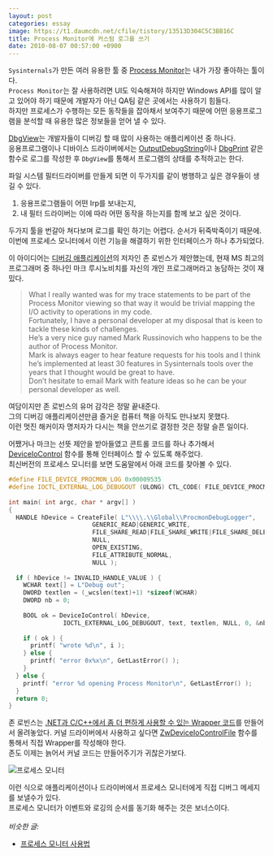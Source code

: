 ```yaml
---
layout: post
categories: essay
image: https://t1.daumcdn.net/cfile/tistory/13513D304C5C3BB16C
title: Process Monitor에 커스텀 로그를 쓰기
date: 2010-08-07 00:57:00 +0900
---
```


`Sysinternals`가 만든 여러 유용한 툴 중 [Process Monitor](/essay/2011/01/14/%ED%94%84%EB%A1%9C%EC%84%B8%EC%8A%A4-%EB%AA%A8%EB%8B%88%ED%84%B0-%EC%82%AC%EC%9A%A9%EB%B2%95.html)는 내가 가장 좋아하는 툴이다.  
`Process Monitor`는 잘 사용하려면 UI도 익숙해져야 하지만 Windows API를 많이 알고 있어야 하기 때문에 개발자가 아닌 QA팀 같은 곳에서는 사용하기 힘들다.  
하지만 프로세스가 수행하는 모든 동작들을 잡아채서 보여주기 때문에 어떤 응용프로그램을 분석할 때 유용한 많은 정보들을 얻어 낼 수 있다.

[DbgView](https://docs.microsoft.com/en-us/sysinternals/downloads/debugview)는 개발자들이 디버깅 할 때 많이 사용하는 애플리케이션 중 하나다.  
응용프로그램이나 디바이스 드라이버에서는 [OutputDebugString](https://docs.microsoft.com/en-us/windows/win32/api/debugapi/nf-debugapi-outputdebugstringw)이나 [DbgPrint](https://docs.microsoft.com/en-us/windows-hardware/drivers/ddi/wdm/nf-wdm-dbgprint) 같은 함수로 로그를 작성한 후 `DbgView`를 통해서 프로그램의 상태를 추적하고는 한다.

파일 시스템 필터드라이버를 만들게 되면 이 두가지를 같이 병행하고 싶은 경우들이 생길 수 있다.  
1. 응용프로그램들이 어떤 Irp를 보내는지, 
2. 내 필터 드라이버는 이에 따라 어떤 동작을 하는지를 함께 보고 싶은 것이다.

두가지 툴을 번갈아 쳐다보며 로그를 확인 하기는 어렵다. 순서가 뒤죽박죽이기 때문에.  
이번에 프로세스 모니터에서 이런 기능을 해결하기 위한 인터페이스가 하나 추가되었다.

이 아이디어는 [디버깅 애플리케이션](/programming/2008/04/06/debugging-applications-for-windows.html)의 저자인 존 로빈스가 제안했는데, 현재 MS 최고의 프로그래머 중 하나인 마크 루시노비치를 자신의 개인 프로그래머라고 농담하는 것이 재밌다.

> What I really wanted was for my trace statements to be part of the Process Monitor viewing so that way it would be trivial mapping the I/O activity to operations in my code.  
> Fortunately, I have a personal developer at my disposal that is keen to tackle these kinds of challenges.  
> He’s a very nice guy named Mark Russinovich who happens to be the author of Process Monitor.  
> Mark is always eager to hear feature requests for his tools and I think he’s implemented at least 30 features in Sysinternals tools over the years that I thought would be great to have.  
> Don’t hesitate to email Mark with feature ideas so he can be your personal developer as well.

여담이지만 존 로빈스의 유머 감각은 정말 끝내준다.  
그의 디버깅 애플리케이션만큼 즐거운 컴퓨터 책을 아직도 만나보지 못했다.  
이런 멋진 해커이자 명저자가 다시는 책을 안쓰기로 결정한 것은 정말 슬픈 일이다.

어쨌거나 마크는 선뜻 제안을 받아들였고 콘트롤 코드를 하나 추가해서 [DeviceIoControl](https://docs.microsoft.com/en-us/windows/win32/api/ioapiset/nf-ioapiset-deviceiocontrol) 함수를 통해 인터페이스 할 수 있도록 해주었다.  
최신버전의 프로세스 모니터를 보면 도움말에서 아래 코드를 찾아볼 수 있다.

```c++
#define FILE_DEVICE_PROCMON_LOG 0x00009535
#define IOCTL_EXTERNAL_LOG_DEBUGOUT (ULONG) CTL_CODE( FILE_DEVICE_PROCMON_LOG, 0x81, METHOD_BUFFERED, FILE_WRITE_ACCESS )
 
int main( int argc, char * argv[] )
{
  HANDLE hDevice = CreateFile( L"\\\\.\\Global\\ProcmonDebugLogger", 
                       GENERIC_READ|GENERIC_WRITE,
                       FILE_SHARE_READ|FILE_SHARE_WRITE|FILE_SHARE_DELETE,
                       NULL,
                       OPEN_EXISTING,
                       FILE_ATTRIBUTE_NORMAL,
                       NULL );
 
  if ( hDevice != INVALID_HANDLE_VALUE ) {
    WCHAR text[] = L"Debug out";
    DWORD textlen = (_wcslen(text)+1) *sizeof(WCHAR)
    DWORD nb = 0;
 
    BOOL ok = DeviceIoControl( hDevice,
               IOCTL_EXTERNAL_LOG_DEBUGOUT, text, textlen, NULL, 0, &nb, NULL );
 
    if ( ok ) {
      printf( "wrote %d\n", i );
    } else {
      printf( "error 0x%x\n", GetLastError() );
    }
  } else {
    printf( "error %d opening Process Monitor\n", GetLastError() );
  }
  return 0;
}
```

존 로빈스는 [.NET과 C/C++에서 좀 더 편하게 사용할 수 있는 Wrapper 코드](https://github.com/Wintellect/ProcMonDebugOutput)를 만들어서 올려놓았다.
커널 드라이버에서 사용하고 싶다면 [ZwDeviceIoControlFile](https://docs.microsoft.com/en-us/windows-hardware/drivers/ddi/ntifs/nf-ntifs-zwdeviceiocontrolfile) 함수를 통해서 직접 Wrapper를 작성해야 한다.  
존도 이제는 늙어서 커널 코드는 만들어주기가 귀찮은가보다.

![프로세스 모니터](https://t1.daumcdn.net/cfile/tistory/13513D304C5C3BB16C)

이런 식으로 애플리케이션이나 드라이버에서 프로세스 모니터에게 직접 디버그 메세지를 보낼수가 있다.  
프로세스 모니터가 이벤트와 로깅의 순서를 동기화 해주는 것은 보너스이다.
<br>
<br>
*비슷한 글:*
* [프로세스 모니터 사용법](/essay/2011/01/14/%ED%94%84%EB%A1%9C%EC%84%B8%EC%8A%A4-%EB%AA%A8%EB%8B%88%ED%84%B0-%EC%82%AC%EC%9A%A9%EB%B2%95.html)